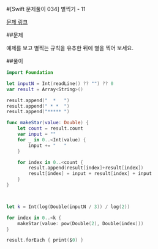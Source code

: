 #[Swift 문제풀이 034] 별찍기 - 11

[문제 링크](https://www.acmicpc.net/problem/2448)

##문제

예제를 보고 별찍는 규칙을 유추한 뒤에 별을 찍어 보세요.

##풀이

```swift 
import Foundation

let inputN = Int(readLine() ?? "") ?? 0
var result = Array<String>()

result.append("  *   ")
result.append(" * *  ")
result.append("***** ")

func makeStar(value: Double) {
    let count = result.count
    var input = ""
    for _ in 0..<Int(value) {
        input += "   "
    }

    for index in 0..<count {
        result.append(result[index]+result[index])
        result[index] = input + result[index] + input
    }
}



let k = Int(log(Double(inputN / 3)) / log(2))

for index in 0..<k {
    makeStar(value: pow(Double(2), Double(index)))
}

result.forEach { print($0) }
```
